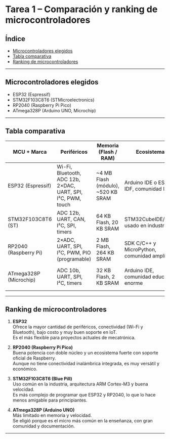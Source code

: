 ﻿# Tarea 1 – Comparación y ranking de microcontroladores

## Índice
- [Microcontroladores elegidos](#microcontroladores-elegidos)  
- [Tabla comparativa](#tabla-comparativa)  
- [Ranking de microcontroladores](#ranking-de-microcontroladores)  

---

## Microcontroladores elegidos
- ESP32 (Espressif)  
- STM32F103C8T6 (STMicroelectronics)  
- RP2040 (Raspberry Pi Pico)  
- ATmega328P (Arduino UNO, Microchip)  

---

## Tabla comparativa

| MCU + Marca                | Periféricos                                                              | Memoria (Flash / RAM)        | Ecosistema                                | Costo aprox. (MXN) | Arquitectura               | Velocidad de trabajo |
|-----------------------------|-------------------------------------------------------------------------|------------------------------|-------------------------------------------|--------------------|----------------------------|----------------------|
| ESP32 (Espressif)           | Wi-Fi, Bluetooth, ADC 12b, 2×DAC, UART, SPI, I²C, PWM, touch            | ~4 MB Flash (módulo), ~520 KB SRAM | Arduino IDE o ESP-IDF, comunidad IoT       | 120–250            | Xtensa LX6 dual-core 32 bits | 240 MHz             |
| STM32F103C8T6 (ST)          | ADC 12b, UART, CAN, I²C, SPI, timers                                    | 64 KB Flash, 20 KB SRAM      | STM32CubeIDE/HAL, usado en industria       | 100–250            | ARM Cortex-M3 32 bits      | 72 MHz               |
| RP2040 (Raspberry Pi)       | 2×ADC, UART, SPI, I²C, PWM, PIO (programable)                          | 2 MB Flash, 264 KB SRAM      | SDK C/C++ y MicroPython, comunidad amplia  | 150–200            | ARM Cortex-M0+ dual-core 32 bits | 133 MHz             |
| ATmega328P (Microchip)      | ADC 10b, UART, SPI, I²C, timers                                         | 32 KB Flash, 2 KB SRAM       | Arduino IDE, comunidad educativa enorme    | 200–300 (Arduino UNO) | AVR 8 bits                 | 16 MHz               |

---

## Ranking de microcontroladores

1. **ESP32**  
   Ofrece la mayor cantidad de periféricos, conectividad (Wi-Fi y Bluetooth), bajo costo y muy buen soporte en IoT.  
   Es el más flexible para proyectos actuales de mecatrónica.

2. **RP2040 (Raspberry Pi Pico)**  
   Buena potencia con doble núcleo y un ecosistema fuerte con soporte oficial de Raspberry.  
   Aunque no tiene conectividad inalámbrica integrada, es muy versátil y económico.

3. **STM32F103C8T6 (Blue Pill)**  
   Uso común en la industria, arquitectura ARM Cortex-M3 y buena velocidad.  
   Es más complejo de programar que ESP32 y RP2040, lo que lo hace menos amigable para principiantes.

4. **ATmega328P (Arduino UNO)**  
   Más limitado en memoria y velocidad.  
   Se eligió porque es el micro más común en la enseñanza, con gran comunidad y documentación.

---
